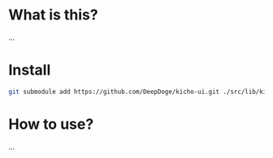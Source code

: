 # What is this?
...

# Install
```bash
git submodule add https://github.com/DeepDoge/kicho-ui.git ./src/lib/kicho-ui
```

# How to use?
...